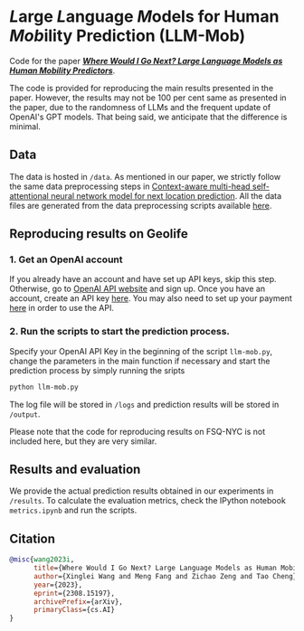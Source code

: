# ***L***arge ***L***anguage ***M***odels for Human ***Mob***ility Prediction (LLM-Mob)

Code for the paper ***[Where Would I Go Next? Large Language Models as Human Mobility Predictors](https://arxiv.org/abs/2308.15197)***.

The code is provided for reproducing the main results presented in the paper. However, the results may not be 100 per cent same as presented in the paper, due to the randomness of LLMs and the frequent update of OpenAI's GPT models. That being said, we anticipate that the difference is minimal.

## Data

The data is hosted in `/data`. As mentioned in our paper, we strictly follow the same data preprocessing steps in [Context-aware multi-head self-attentional neural network model for next location prediction](https://arxiv.org/abs/2212.01953). All the data files are generated from the data preprocessing scripts available [here](https://github.com/mie-lab/location-prediction). 

## Reproducing results on Geolife
### 1. Get an OpenAI account
If you already have an account and have set up API keys, skip this step. Otherwise, go to [OpenAI API website](https://openai.com/blog/openai-api) and sign up. Once you have an account, create an API key [here](https://platform.openai.com/account/api-keys). You may also need to set up your payment [here](https://platform.openai.com/account/billing/overview) in order to use the API. 
### 2. Run the scripts to start the prediction process.
Specify your OpenAI API Key in the beginning of the script `llm-mob.py`, change the parameters in the main function if necessary and start the prediction process by simply running the sripts
```bash
python llm-mob.py
```
The log file will be stored in `/logs` and prediction results will be stored in `/output`.

Please note that the code for reproducing results on FSQ-NYC is not included here, but they are very similar. 

## Results and evaluation
We provide the actual prediction results obtained in our experiments in `/results`. 
To calculate the evaluation metrics, check the IPython notebook `metrics.ipynb` and run the scripts.

## Citation

```bibtex
@misc{wang2023i,
      title={Where Would I Go Next? Large Language Models as Human Mobility Predictors}, 
      author={Xinglei Wang and Meng Fang and Zichao Zeng and Tao Cheng},
      year={2023},
      eprint={2308.15197},
      archivePrefix={arXiv},
      primaryClass={cs.AI}
}
```